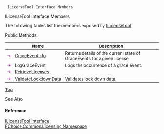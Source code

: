 ﻿     ILicenseTool Interface Members                                                   

ILicenseTool Interface Members

The following tables list the members exposed by [ILicenseTool](FChoice.Common~FChoice.Common.Licensing.ILicenseTool.md).

Public Methods

|   | Name | Description |
| --- | --- | --- |
| ![ Method](dotnetimages/Method.png) | [GraceEventInfo](FChoice.Common~FChoice.Common.Licensing.ILicenseTool~GraceEventInfo.md) | Returns details of the current state of GraceEvents for a given license   |
| ![ Method](dotnetimages/Method.png) | [LogGraceEvent](FChoice.Common~FChoice.Common.Licensing.ILicenseTool~LogGraceEvent.md) | Logs the occurrence of a grace event.   |
| ![ Method](dotnetimages/Method.png) | [RetrieveLicenses](FChoice.Common~FChoice.Common.Licensing.ILicenseTool~RetrieveLicenses.md) |   |
| ![ Method](dotnetimages/Method.png) | [ValidateLockdownData](FChoice.Common~FChoice.Common.Licensing.ILicenseTool~ValidateLockdownData.md) | Validates lock down data.   |

[Top](#top)

See Also

#### Reference

[ILicenseTool Interface](FChoice.Common~FChoice.Common.Licensing.ILicenseTool.md)  
[FChoice.Common.Licensing Namespace](FChoice.Common~FChoice.Common.Licensing_namespace.md)